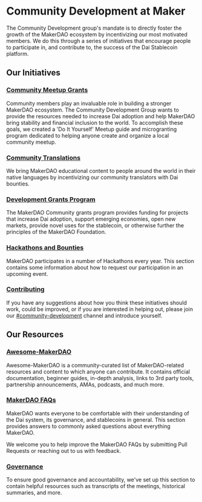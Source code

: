 # Community Development at Maker

The Community Development group's mandate is to directly foster the growth of the MakerDAO ecosystem by incentivizing our most motivated members. We do this through a series of initiatives that encourage people to participate in, and contribute to, the success of the Dai Stablecoin platform.

## Our Initiatives

### [Community Meetup Grants](meetups/)

Community members play an invaluable role in building a stronger MakerDAO ecosystem. The Community Development Group wants to provide the resources needed to increase Dai adoption and help MakerDAO bring stability and financial inclusion to the world. To accomplish these goals, we created a 'Do It Yourself' Meetup guide and microgranting program dedicated to helping anyone create and organize a local community meetup.

### [Community Translations](translations/)

We bring MakerDAO educational content to people around the world in their native languages by incentivizing our community translators with Dai bounties.

### [Development Grants Program](grants/)

The MakerDAO Community grants program provides funding for projects that increase Dai adoption, support emerging economies, open new markets, provide novel uses for the stablecoin, or otherwise further the principles of the MakerDAO Foundation.

### [Hackathons and Bounties](hackathons/)

MakerDAO participates in a number of Hackathons every year. This section contains some information about how to request our participation in an upcoming event.

### [Contributing](contributing/)

If you have any suggestions about how you think these initiatives should work, could be improved, or if you are interested in helping out, please join our [\#community-development](https://chat.makerdao.com/channel/community-development) channel and introduce yourself.

## Our Resources

### [Awesome-MakerDAO](https://github.com/makerdao/awesome-makerdao/)

Awesome-MakerDAO is a community-curated list of MakerDAO-related resources and content to which anyone can contribute. It contains official documentation, beginner guides, in-depth analysis, links to 3rd party tools, partnership announcements, AMAs, podcasts, and much more.

### [MakerDAO FAQs](makerdao-faqs/faqs/)

MakerDAO wants everyone to be comfortable with their understanding of the Dai system, its governance, and stablecoins in general. This section provides answers to commonly asked questions about everything MakerDAO.

We welcome you to help improve the MakerDAO FAQs by submitting Pull Requests or reaching out to us with feedback.

### [Governance](governance/)

To ensure good governance and accountability, we've set up this section to contain helpful resources such as transcripts of the meetings, historical summaries, and more.

